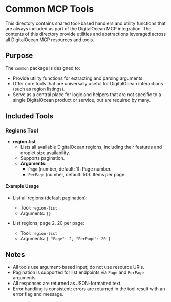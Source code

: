 # Common MCP Tools

This directory contains shared tool-based handlers and utility functions that are always included as part of the DigitalOcean MCP integration. The contents of this directory provide utilities and abstractions leveraged across all DigitalOcean MCP resources and tools.

## Purpose

The `common` package is designed to:

- Provide utility functions for extracting and parsing arguments.
- Offer core tools that are universally useful for DigitalOcean interactions (such as region listings).
- Serve as a central place for logic and helpers that are not specific to a single DigitalOcean product or service, but are required by many.

## Included Tools

### Regions Tool

- **region-list**
  - Lists all available DigitalOcean regions, including their features and droplet size availability.
  - Supports pagination.
  - **Arguments:**
    - `Page` (number, default: 1): Page number.
    - `PerPage` (number, default: 50): Items per page.

#### Example Usage

- List all regions (default pagination):
  - Tool: `region-list`
  - Arguments: `{}`

- List regions, page 2, 20 per page:
  - Tool: `region-list`
  - Arguments: `{ "Page": 2, "PerPage": 20 }`

## Notes

- All tools use argument-based input; do not use resource URIs.
- Pagination is supported for list endpoints via `Page` and `PerPage` arguments.
- All responses are returned as JSON-formatted text.
- Error handling is consistent: errors are returned in the tool result with an error flag and message.